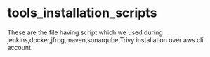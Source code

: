 # tools_installation_scripts

These are the file having script which we used during jenkins,docker,jfrog,maven,sonarqube,Trivy installation over aws cli account.
